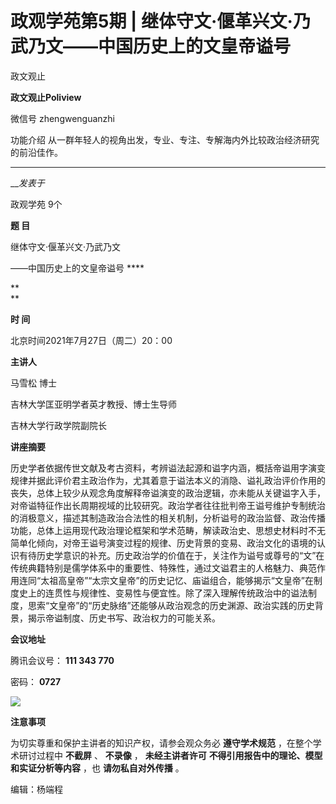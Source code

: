 

#  政观学苑第5期 | 继体守文·偃革兴文·乃武乃文——中国历史上的文皇帝谥号

政文观止  

**政文观止Poliview** 

微信号 zhengwenguanzhi

功能介绍 从一群年轻人的视角出发，专业、专注、专解海内外比较政治经济研究的前沿佳作。

____

___发表于_

政观学苑 9个

**题 目**

继体守文·偃革兴文·乃武乃文  

——中国历史上的文皇帝谥号 ****

 **  
**

 **时 间**

北京时间2021年7月27日（周二）20：00

  

 **主讲人**

马雪松 博士

吉林大学匡亚明学者英才教授、博士生导师

吉林大学行政学院副院长

  

 **讲座摘要**

历史学者依据传世文献及考古资料，考辨谥法起源和谥字内涵，概括帝谥用字演变规律并据此评价君主政治作为，尤其着意于谥法本义的消隐、谥礼政治评价作用的丧失，总体上较少从观念角度解释帝谥演变的政治逻辑，亦未能从关键谥字入手，对帝谥特征作出长周期视域的比较研究。政治学者往往批判帝王谥号维护专制统治的消极意义，描述其制造政治合法性的相关机制，分析谥号的政治监督、政治传播功能，总体上运用现代政治理论框架和学术范畴，解读政治史、思想史材料时不无简单化倾向，对帝王谥号演变过程的规律、历史背景的变易、政治文化的语境的认识有待历史学意识的补充。历史政治学的价值在于，关注作为谥号或尊号的“文”在传统典籍特别是儒学体系中的重要性、特殊性，通过文谥君主的人格魅力、典范作用连同“太祖高皇帝”“太宗文皇帝”的历史记忆、庙谥组合，能够揭示“文皇帝”在制度史上的连贯性与规律性、变易性与便宜性。除了深入理解传统政治中的谥法制度，思索“文皇帝”的“历史脉络”还能够从政治观念的历史渊源、政治实践的历史背景，揭示帝谥制度、历史书写、政治权力的可能关系。

  

 **会议地址**

腾讯会议号： **111 343 770**

密码： **0727**

![](/images/89/2.png)

**注意事项**

为切实尊重和保护主讲者的知识产权，请参会观众务必 **遵守学术规范** ，在整个学术研讨过程中 **不截屏** 、 **不录像** ，
**未经主讲者许可** **不得引用报告中的理论、模型和实证分析等内容** ，也 **请勿私自对外传播** 。

  

编辑：杨端程  

  

